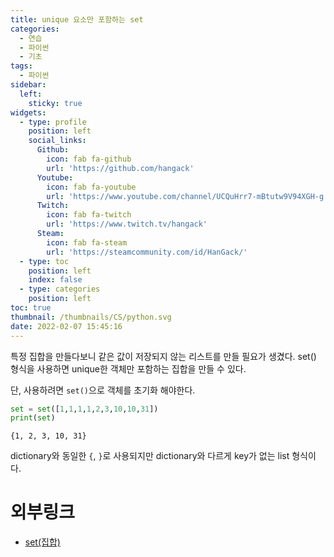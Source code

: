 ```yaml
---
title: unique 요소만 포함하는 set
categories:
  - 연습
  - 파이썬
  - 기초
tags:
  - 파이썬
sidebar:
  left:
    sticky: true
widgets:
  - type: profile
    position: left
    social_links:
      Github:
        icon: fab fa-github
        url: 'https://github.com/hangack'
      Youtube:
        icon: fab fa-youtube
        url: 'https://www.youtube.com/channel/UCQuHrr7-mBtutw9V94XGH-g'
      Twitch:
        icon: fab fa-twitch
        url: 'https://www.twitch.tv/hangack'
      Steam:
        icon: fab fa-steam
        url: 'https://steamcommunity.com/id/HanGack/'
  - type: toc
    position: left
    index: false
  - type: categories
    position: left
toc: true
thumbnail: /thumbnails/CS/python.svg
date: 2022-02-07 15:45:16
---
```

  
특정 집합을 만들다보니 같은 값이 저장되지 않는 리스트를 만들 필요가 생겼다.
set() 형식을 사용하면 unique한 객체만 포함하는 집합을 만들 수 있다.

단, 사용하려면 `set()`으로 객체를 초기화 해야한다.

```python
set = set([1,1,1,1,2,3,10,10,31])
print(set)
```
    {1, 2, 3, 10, 31}

dictionary와 동일한 `{`, `}`로 사용되지만 dictionary와 다르게 key가 없는 list 형식이다.

# 외부링크
 - [set(집합)](https://wikidocs.net/16044)